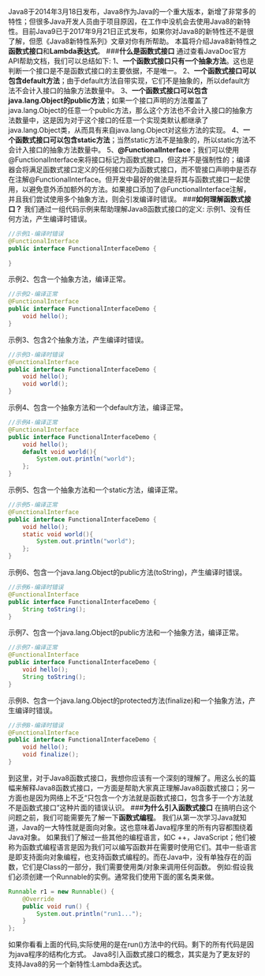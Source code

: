Java8于2014年3月18日发布，Java8作为Java的一个重大版本，新增了非常多的特性；但很多Java开发人员由于项目原因，在工作中没机会去使用Java8的新特性。目前Java9已于2017年9月21日正式发布，如果你对Java8的新特性还不是很了解，但愿《Java8新特性系列》文章对你有所帮助。
本篇将介绍Java8新特性之**函数式接口**和**Lambda表达式**。
###**什么是函数式接口**
通过查看JavaDoc官方API帮助文档，我们可以总结如下:
1、**一个函数式接口只有一个抽象方法**。这也是判断一个接口是不是函数式接口的主要依据，不是唯一。
2、**一个函数式接口可以包含default方法**；由于default方法自带实现，它们不是抽象的，所以default方法不会计入接口的抽象方法数量中。
3、**一个函数式接口可以包含java.lang.Object的public方法**；如果一个接口声明的方法覆盖了java.lang.Object的任意一个public方法，那么这个方法也不会计入接口的抽象方法数量中，这是因为对于这个接口的任意一个实现类默认都继承了java.lang.Object类，从而具有来自java.lang.Object对这些方法的实现。
4、**一个函数式接口可以包含static方法**；当然static方法不是抽象的，所以static方法不会计入接口的抽象方法数量中。
5、**@FunctionalInterface**；我们可以使用@FunctionalInterface来将接口标记为函数式接口，但这并不是强制性的；编译器会将满足函数式接口定义的任何接口视为函数式接口，而不管接口声明中是否存在注解@FunctionalInterface。但开发中最好的做法是将其与函数式接口一起使用，以避免意外添加额外的方法。如果接口添加了@FunctionalInterface注解，并且我们尝试使用多个抽象方法，则会引发编译时错误。
###**如何理解函数式接口？**
我们通过一组代码示例来帮助理解Java8函数式接口的定义:
示例1、没有任何方法，产生编译时错误。
```java
//示例1-编译时错误
@FunctionalInterface
public interface FunctionalInterfaceDemo {
    
}
```
示例2、包含一个抽象方法，编译正常。
```java
//示例2-编译正常
@FunctionalInterface
public interface FunctionalInterfaceDemo {
    void hello();
}
```
示例3、包含2个抽象方法，产生编译时错误。
```java
//示例3-编译时错误
@FunctionalInterface
public interface FunctionalInterfaceDemo {
    void hello();
    void world();
}
```
示例4、包含一个抽象方法和一个default方法，编译正常。
```java
//示例4-编译正常
@FunctionalInterface
public interface FunctionalInterfaceDemo {
    void hello();
    default void world(){
        System.out.println("world"); 
    };
}
```
示例5、包含一个抽象方法和一个static方法，编译正常。
```java
//示例5-编译正常
@FunctionalInterface
public interface FunctionalInterfaceDemo {
    void hello();
    static void world(){
        System.out.println("world"); 
    };
}
```
示例6、包含一个java.lang.Object的public方法(toString)，产生编译时错误。
```java
//示例6-编译时错误
@FunctionalInterface
public interface FunctionalInterfaceDemo {
    String toString();
}
```
示例7、包含一个java.lang.Object的public方法和一个抽象方法，编译正常。
```java
//示例7-编译正常
@FunctionalInterface
public interface FunctionalInterfaceDemo {
    void hello();
    String toString();
}
```
示例8、包含一个java.lang.Object的protected方法(finalize)和一个抽象方法，产生编译时错误。
```java
//示例8-编译时错误
@FunctionalInterface
public interface FunctionalInterfaceDemo {
    void hello();
    void finalize();
}
```
到这里，对于Java8函数式接口，我想你应该有一个深刻的理解了。用这么长的篇幅来解释Java8函数式接口，一方面是帮助大家真正理解Java8函数式接口；另一方面也是因为网络上不乏“只包含一个方法就是函数式接口，包含多于一个方法就不是函数式接口”这种片面的错误认识。
###**为什么引入函数式接口**
在搞明白这个问题之前，我们可能需要先了解一下**函数式编程**。
我们从第一次学习Java就知道，Java的一大特性就是面向对象。这也意味着Java程序里的所有内容都围绕着Java对象。
如果我们了解过一些其他的编程语言，如C ++，JavaScript；他们被称为函数式编程语言是因为我们可以编写函数并在需要时使用它们。其中一些语言是即支持面向对象编程，也支持函数式编程的。而在Java中，没有单独存在的函数，它们是Class的一部分，我们需要使用类/对象来调用任何函数。
例如:假设我们必须创建一个Runnable的实例。通常我们使用下面的匿名类来做。
```java
Runnable r1 = new Runnable() {
    @Override
    public void run() {
        System.out.println("run1...");
    }
};
```
如果你看看上面的代码,实际使用的是在run()方法中的代码。剩下的所有代码是因为java程序的结构化方式。
Java8引入函数式接口的概念，其实是为了更友好的支持Java8的另一个新特性:Lambda表达式。
